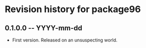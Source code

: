 # Revision history for package96

## 0.1.0.0 -- YYYY-mm-dd

* First version. Released on an unsuspecting world.
